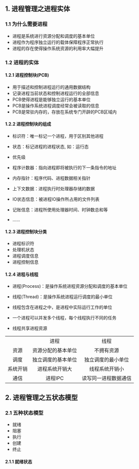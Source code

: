 ## 1. 进程管理之进程实体

### 1.1 为什么需要进程

* 进程是系统进行资源分配和调度的基本单位
* 进程作为程序独立运行的载体保障程序正常执行
* 进程的存在使得操作系统资源的利用率大幅提升

### 1.2 进程的实体

#### 1.2.1 进程控制块(PCB)

* 用于描述和控制进程运行的通用数据结构
* 记录进程当前状态和控制进程运行的全部信息
* PCB使得进程是能够独立运行的基本单位
* PCB是操作系统进程调度经常会被读取的信息
* PCB是常驻内存的，存放在系统专门开辟的PCB区域内

#### 1.2.2 进程控制块的组成

* 标识符：唯一标记一个进程，用于区别其他进程

* 状态：标记进程的进程状态, 如：运行态

* 优先级

* 程序计数器：指向进程即将被执行的下一条指令的地址

* 内存指针：程序代码、进程数据相关指针

* 上下文数据：进程执行时处理器存储的数据

* IO状态信息：被进程IO操作所占用的文件列表

* 记账信息：进程所使用处理器时间、时钟数总和等

* ......

#### 1.2.3 进程控制块分类 

* 进程标识符
* 处理机状态
* 进程调度信息
* 进程控制信息

#### 1.2.4 进程与线程

* 进程(Process)：是操作系统进程资源分配和调度的基本单位
* 线程(Thread)：是操作系统进程运行调度的最小单位
* 线程包含在进程之中，是进程中实际运行工作的单位

* 一个进程可以并发多个线程，每个线程执行不同的任务
* 线程共享进程资源

<table style="text-align:center">
    <tr>
        <td></td>
        <td>进程</td>
        <td>线程</td>
    </tr>
    <tr>
        <td>资源</td>
        <td>资源分配的基本单位</td>
        <td>不拥有资源</td>
    </tr>
    <tr>
        <td>调度</td>
      	<td>独立调度的基本单位</td>
        <td>独立调度的最小单位</td>
	</tr>
 	<tr>
    	<td>系统开销</td>
   		<td>进程系统开销大</td>
        <td>线程系统开销小</td>
	</tr>
	<tr>
    	<td>通信</td>
        <td>进程IPC</td>
        <td>读写同一进程数据通信</td>
	</tr>
</table>



## 2. 进程管理之五状态模型

### 2.1 五种状态模型

* 就绪
* 阻塞
* 执行
* 创建
* 终止

#### 2.1.1 就绪状态







